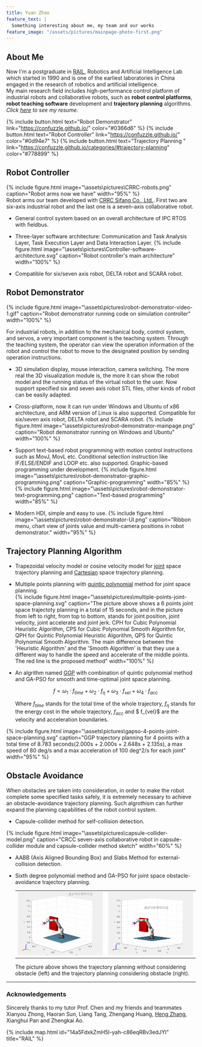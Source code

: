 ```yaml
---
title: Yuan Zhao
feature_text: |
  Something interesting about me, my team and our works
feature_image: "/assets/pictures/mainpage-photo-first.png"
---
```

## About Me
Now I'm a postgraduate in [RAIL](https://rail.tongji.edu.cn/main.htm), Robotics and Artificial Intelligence Lab which started in 1990 and is one of the earliest laboratories in China engaged in the research of robotics and artificial intelligence.  
My main research field includes high-performance control platform of industrial robots and collaborative robots, such as **robot control platforms**, **robot teaching software** development and **trajectory planning** algorithms.  
_Click [here](https://confuzzle.github.io/resume/) to see my resume._

{% include button.html text="Robot Demonstrator" link="https://confuzzle.github.io/" color="#0366d6" %}  {% include button.html text="Robot Controller" link="https://confuzzle.github.io/" color="#0d94e7" %}   {% include button.html text="Trajectory Planning " link="https://confuzzle.github.io/categories/#trajectory-planning" color="#778899" %} 

## Robot Controller
{% include figure.html image="\assets\pictures\CRRC-robots.png" caption="Robot arms now we have" width="95%" %}  
Robot arms our team developed with [CRRC Sifang Co., Ltd.](https://www.crrcgc.cc/en). First two are six-axis industrial robot and the last one is a seven-axis collaborative robot.

+ General control system based on an overall architecture of IPC RTOS with fieldbus.  
+ Three-layer software architecture: Communication and Task Analysis Layer, Task Execution Layer and Data Interaction Layer.
{% include figure.html image="\assets\pictures\Controller-software-architecture.svg" caption="Robot controller's main architecture" width="100%" %}  

+ Compatible for six/seven axis robot, DELTA robot and SCARA robot.

## Robot Demonstrator  
{% include figure.html image="\assets\pictures\robot-demonstrator-video-1.gif" caption="Robot demonstrator running code on simulation controller" width="100%" %}  

For industrial robots, in addition to the mechanical body, control system, and servos, a very important component is the teaching system. Through the teaching system, the operator can view the operation information of the robot and control the robot to move to the designated position by sending operation instructions.  

+ 3D simulation display, mouse interaction, camera switching. The more real the 3D visualization module is, the more it can show the robot model and the running status of the virtual robot to the user. Now support specified six and seven axis robot STL files, other kinds of robot can be easily adapted.   
+ Cross-platform, now it can run under Windows and Ubuntu of x86 architecture, and ARM version of Linux is also supported. Compatible for six/seven axis robot, DELTA robot and SCARA robot.
{% include figure.html image="\assets\pictures\robot-demonstrator-mainpage.png" caption="Robot demonstrator running on Windows and Ubuntu" width="100%" %}  

+ Support text-based robot programming with motion control instructions such as MovJ, MovL etc. Conditional selection instruction like IF/ELSE/ENDIF and LOOP etc. also supported. Graphic-based programming under development.
{% include figure.html image="\assets\pictures\robot-demonstrator-graphic-programming.png" caption="Graphic-programming" width="85%" %}  
{% include figure.html image="\assets\pictures\robot-demonstrator-text-programming.png" caption="Text-based programming" width="85%" %}  

+ Modern HDI, simple and easy to use.
{% include figure.html image="\assets\pictures\robot-demonstrator-UI.png" caption="Ribbon menu, chart view of joints value and multi-camera positions in robot demonstrator." width="95%" %}  

## Trajectory Planning Algorithm
+ Trapezoidal velocity model or cosine velocity model for [joint](_posts/2020-12-29-path-planning-abc.md) space trajectory planning and [Cartesian](https://confuzzle.github.io/trajectory%20planning/2020/12/31/path-planning-abc(2)/) space trajectory planning.  
  
+ Multiple points planning with [quintic polynomial](_posts/2021-06-03-path-planning-quintic-polynomial.md) method for joint space planning.  
{% include figure.html image="\assets\pictures\multiple-points-joint-space-planning.svg" caption="The picture above shows a 6 points joint space trajectoty planning in a total of 15 seconds, and in the picture from left to right, from top to bottom, stands for joint position, joint velocity, joint accelerate and joint jerk.  CPH for Cubic Polynomial Heuristic Algorithm, CPS for Cubic Polynomial Smooth Algorithm for, QPH for Quintic Polynomial Heuristic Algorithm, QPS for Quintic Polynomial Smooth Algorithm. The main difference between the 'Heuristic Algorithm' and the 'Smooth Algorithm' is that they use a different way to handle the speed and accelerate of the middle points. The red line is the proposed method" width="100%" %}  

+ An algrithm named [GGP](https://confuzzle.github.io/trajectory%20planning/2021/08/24/ggp/) with combination of quintic polynomial method and GA-PSO for smooth and time-optimal joint space planning.  

  $$
  f=\omega_{1} \cdot f_{time} +\omega_{2} \cdot f_{\eta}+\omega_{3} \cdot f_{vel}+\omega_{4} \cdot f_{acc}
  $$

  Where $f_{time}$ stands for the total time of the whole trajectory, $f_{\eta}$ stands for the energy cost in the whole trajectory, $f_{acc}$ and $ f_{vel}$ are the velocity and acceleration boundaries.  

{% include figure.html image="\assets\pictures\gapso-4-points-joint-space-planning.svg" caption="GGP trajectory planning for 4 points with a total time of 8.783 seconds(2.000s + 2.000s + 2.648s + 2.135s), a max speed of 80 deg/s and a max acceleration of 100 deg^2/s for each joint" width="95%" %}  

## Obstacle Avoidance
When obstacles are taken into consideration, in order to make the robot complete some specified tasks safely, it is extremely necessary to achieve an obstacle-avoidance trajectory planning. Such algrothism can further expand the planning capabilities of the robot control system.  
+ Capsule-collider method for self-collision detection.  
  
{% include figure.html image="\assets\pictures\capsule-collider-model.png" caption="CRCC seven-axis collaborative robot in capsule-collider module and capsule-collider method sketch" width="60%" %}  

+ AABB (Axis Aligned Bounding Box) and Slabs Method for external-collision detection.  
+ Sixth degree polynomial method and GA-PSO for joint space obstacle-avoidance trajectory planning.  
  <table><tr>
  <td><img src="assets\pictures\joint-space-obstacle-avoidance-trajectory-1.gif" border=0></td>
  <td><img src="assets\pictures\joint-space-obstacle-avoidance-trajectory-2.gif" border=0></td>
  </tr></table>  

  The picture above shows the trajectory planning without considering obstacle (left) and the trajectory planning considering obstacle (right).  

----  
### Acknowledgements  
  
Sincerely thanks to my tutor Prof. Chen and my friends and teammates Xianyou Zhong, Haoran Sun, Liang Tang, Zhengang Huang, [Heng Zhang](https://jack-sherman01.github.io/heng.github.io/), Xianghui Pan and Zhengkai Ao.  

{% include map.html id="14a5FdxkZmH5I-yah-c86eqRBv3edJYI" title="RAIL" %}

<script type="text/javascript" id="clstr_globe" src="//clustrmaps.com/globe.js?d=1bK_5DIp2j-965mulp0ZG7EO0B_Q9EkxrIe7_347rY4"></script>